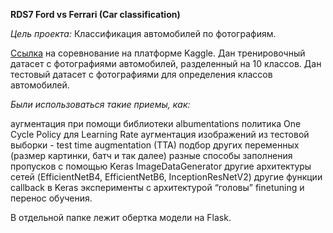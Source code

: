 __RDS7 Ford vs Ferrari (Car classification)__

_Цель проекта:_ 
Классификация автомобилей по фотографиям.

[Ссылка](https://www.kaggle.com/c/sf-dl-car-classification) на соревнование на платформе Kaggle.
Дан тренировочный датасет с фотографиями автомобилей, разделенный на 10 классов.
Дан тестовый датасет с фотографиями для определения классов автомобилей.

_Были использоваться такие приемы, как:_

аугментация при помощи библиотеки albumentations
политика One Cycle Policy для Learning Rate
аугментация изображений из тестовой выборки - test time augmentation (TTA)
подбор других переменных (размер картинки, батч и так далее)
разные способы заполнения пропусков c помощью Keras ImageDataGenerator
другие архитектуры сетей (EfficientNetB4, EfficientNetB6, InceptionResNetV2)
другие функции callback в Keras
эксперименты с архитектурой “головы”
finetuning и перенос обучения.

В отдельной папке лежит обертка модели на Flask.


